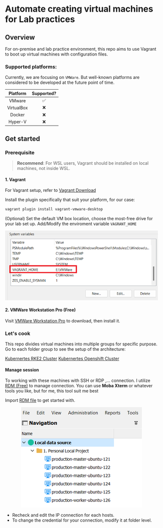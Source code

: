 # Automate creating virtual machines for Lab practices 



## Overview

For on-premise and lab practice environment, this repo aims to use Vagrant to boot up virtual machines with configuration files.

### Supported platforms:

Currently, we are focusing on `VMWare`. But well-known platforms are considered to be developed at the future point of time.


| Platform | Supported? |
| :---: | :---: |
| VMware | :white_check_mark: |
| VirtualBox | :x: |
| Docker | :x: |
| Hyper-V | :x: |

## Get started

### Prerequisite

> **Recommend**: For WSL users, Vagrant should be installed on local machines, not inside WSL.

#### 1. Vagrant

For Vagrant setup, refer to [Vagrant Download](https://developer.hashicorp.com/vagrant/downloads)

Install the plugin specifically that suit your platform, for our case:


```powershell
vagrant plugin install vagrant-vmware-desktop
```

(Optional) Set the default VM box location, choose the most-free drive for your lab set up. Add/Modify the enviroment variable `VAGRANT_HOME`

<p align="center">
    <img src="asset/img/env.png">
</p>

#### 2. VMWare Workstation Pro (Free)

Visit [VMWare Workstation Pro](https://blogs.vmware.com/workstation/2024/05/vmware-workstation-pro-now-available-free-for-personal-use.html) to download, then install it.

### Let's cook

This repo divides virtual machines into multiple groups for specific purpose. Go to each folder group to see the setup of the architecture:

[Kubernertes RKE2 Cluster](/kubernetes-rke2-cluster)
[Kubernertes Openshift Cluster](/kubernetes-rke2-cluster)

#### Manage session
To working with these machines with SSH or RDP ,... connection. I utilize [RDM (Free)](https://devolutions.net/remote-desktop-manager/download/) to manage connection. You can use **Moba Xterm** or whatever tools you like, but for me, this tool suit me best

Import [RDM file](rdm/all-in-one-session-manangement.rdm) to get started with. 

<p align="center">
    <img src="asset/img/rdm.png" >
</p>

- Recheck and edit the IP connection for each hosts.
- To change the credential for your connection, modify it at folder level.
